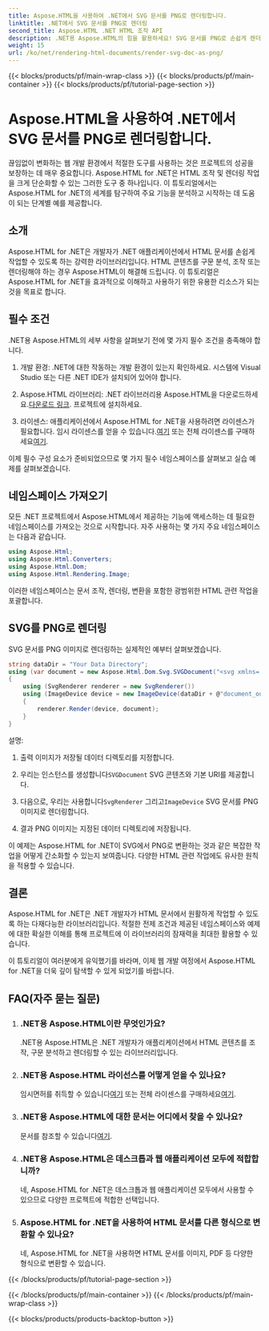 ```yaml
---
title: Aspose.HTML을 사용하여 .NET에서 SVG 문서를 PNG로 렌더링합니다.
linktitle: .NET에서 SVG 문서를 PNG로 렌더링
second_title: Aspose.HTML .NET HTML 조작 API
description: .NET용 Aspose.HTML의 힘을 활용하세요! SVG 문서를 PNG로 손쉽게 렌더링하는 방법을 알아보세요. 단계별 예제와 FAQ를 살펴보세요. 지금 시작하세요!
weight: 15
url: /ko/net/rendering-html-documents/render-svg-doc-as-png/
---
```


{{< blocks/products/pf/main-wrap-class >}}
{{< blocks/products/pf/main-container >}}
{{< blocks/products/pf/tutorial-page-section >}}

# Aspose.HTML을 사용하여 .NET에서 SVG 문서를 PNG로 렌더링합니다.


끊임없이 변화하는 웹 개발 환경에서 적절한 도구를 사용하는 것은 프로젝트의 성공을 보장하는 데 매우 중요합니다. Aspose.HTML for .NET은 HTML 조작 및 렌더링 작업을 크게 단순화할 수 있는 그러한 도구 중 하나입니다. 이 튜토리얼에서는 Aspose.HTML for .NET의 세계를 탐구하여 주요 기능을 분석하고 시작하는 데 도움이 되는 단계별 예를 제공합니다.

## 소개

Aspose.HTML for .NET은 개발자가 .NET 애플리케이션에서 HTML 문서를 손쉽게 작업할 수 있도록 하는 강력한 라이브러리입니다. HTML 콘텐츠를 구문 분석, 조작 또는 렌더링해야 하는 경우 Aspose.HTML이 해결해 드립니다. 이 튜토리얼은 Aspose.HTML for .NET을 효과적으로 이해하고 사용하기 위한 유용한 리소스가 되는 것을 목표로 합니다.

## 필수 조건

.NET용 Aspose.HTML의 세부 사항을 살펴보기 전에 몇 가지 필수 조건을 충족해야 합니다.

1. 개발 환경: .NET에 대한 작동하는 개발 환경이 있는지 확인하세요. 시스템에 Visual Studio 또는 다른 .NET IDE가 설치되어 있어야 합니다.

2.  Aspose.HTML 라이브러리: .NET 라이브러리용 Aspose.HTML을 다운로드하세요.[다운로드 링크](https://releases.aspose.com/html/net/). 프로젝트에 설치하세요.

3.  라이센스: 애플리케이션에서 Aspose.HTML for .NET을 사용하려면 라이센스가 필요합니다. 임시 라이센스를 얻을 수 있습니다.[여기](https://purchase.aspose.com/temporary-license/) 또는 전체 라이센스를 구매하세요[여기](https://purchase.aspose.com/buy).

이제 필수 구성 요소가 준비되었으므로 몇 가지 필수 네임스페이스를 살펴보고 실습 예제를 살펴보겠습니다.

## 네임스페이스 가져오기

모든 .NET 프로젝트에서 Aspose.HTML에서 제공하는 기능에 액세스하는 데 필요한 네임스페이스를 가져오는 것으로 시작합니다. 자주 사용하는 몇 가지 주요 네임스페이스는 다음과 같습니다.

```csharp
using Aspose.Html;
using Aspose.Html.Converters;
using Aspose.Html.Dom;
using Aspose.Html.Rendering.Image;
```

이러한 네임스페이스는 문서 조작, 렌더링, 변환을 포함한 광범위한 HTML 관련 작업을 포괄합니다.

## SVG를 PNG로 렌더링

SVG 문서를 PNG 이미지로 렌더링하는 실제적인 예부터 살펴보겠습니다.

```csharp
string dataDir = "Your Data Directory";
using (var document = new Aspose.Html.Dom.Svg.SVGDocument("<svg xmlns='http://www.w3.org/2000/svg'><circle cx='50' cy='50' r='40'/></svg>", @"c:\work\"))
{
    using (SvgRenderer renderer = new SvgRenderer())
    using (ImageDevice device = new ImageDevice(dataDir + @"document_out.png"))
    {
        renderer.Render(device, document);
    }
}
```

설명:

1. 출력 이미지가 저장될 데이터 디렉토리를 지정합니다.

2.  우리는 인스턴스를 생성합니다`SVGDocument` SVG 콘텐츠와 기본 URI를 제공합니다.

3.  다음으로, 우리는 사용합니다`SvgRenderer` 그리고`ImageDevice` SVG 문서를 PNG 이미지로 렌더링합니다.

4. 결과 PNG 이미지는 지정된 데이터 디렉토리에 저장됩니다.

이 예제는 Aspose.HTML for .NET이 SVG에서 PNG로 변환하는 것과 같은 복잡한 작업을 어떻게 간소화할 수 있는지 보여줍니다. 다양한 HTML 관련 작업에도 유사한 원칙을 적용할 수 있습니다.

## 결론

Aspose.HTML for .NET은 .NET 개발자가 HTML 문서에서 원활하게 작업할 수 있도록 하는 다재다능한 라이브러리입니다. 적절한 전제 조건과 제공된 네임스페이스와 예제에 대한 확실한 이해를 통해 프로젝트에 이 라이브러리의 잠재력을 최대한 활용할 수 있습니다.

이 튜토리얼이 여러분에게 유익했기를 바라며, 이제 웹 개발 여정에서 Aspose.HTML for .NET을 더욱 깊이 탐색할 수 있게 되었기를 바랍니다.

## FAQ(자주 묻는 질문)

1. ### .NET용 Aspose.HTML이란 무엇인가요?
   .NET용 Aspose.HTML은 .NET 개발자가 애플리케이션에서 HTML 콘텐츠를 조작, 구문 분석하고 렌더링할 수 있는 라이브러리입니다.

2. ### .NET용 Aspose.HTML 라이선스를 어떻게 얻을 수 있나요?
    임시면허를 취득할 수 있습니다[여기](https://purchase.aspose.com/temporary-license/) 또는 전체 라이센스를 구매하세요[여기](https://purchase.aspose.com/buy).

3. ### .NET용 Aspose.HTML에 대한 문서는 어디에서 찾을 수 있나요?
    문서를 참조할 수 있습니다[여기](https://reference.aspose.com/html/net/).

4. ### .NET용 Aspose.HTML은 데스크톱과 웹 애플리케이션 모두에 적합합니까?
   네, Aspose.HTML for .NET은 데스크톱과 웹 애플리케이션 모두에서 사용할 수 있으므로 다양한 프로젝트에 적합한 선택입니다.

5. ### Aspose.HTML for .NET을 사용하여 HTML 문서를 다른 형식으로 변환할 수 있나요?
   네, Aspose.HTML for .NET을 사용하면 HTML 문서를 이미지, PDF 등 다양한 형식으로 변환할 수 있습니다.

{{< /blocks/products/pf/tutorial-page-section >}}

{{< /blocks/products/pf/main-container >}}
{{< /blocks/products/pf/main-wrap-class >}}

{{< blocks/products/products-backtop-button >}}
